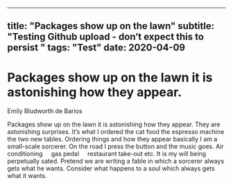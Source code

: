 
---
title: "Packages show up on the lawn"
subtitle: "Testing Github upload - don’t expect this to persist "
tags: "Test"
date: 2020-04-09
---


# Packages show up on the lawn it is astonishing how they appear.
Emily Bludworth de Barios

Packages show up on the lawn it is astonishing how they appear.
They are astonishing surprises.
It’s what I ordered the cat food the espresso machine the two new tables.
Ordering things and how they appear basically I am a small-scale sorcerer.
On the road I press the button and the music goes.
Air conditioning     gas pedal     restaurant take-out etc.
It is my will being perpetually sated.
Pretend we are writing a fable in which a sorcerer always gets what he wants.
Consider what happens to a soul which always gets what it wants.
